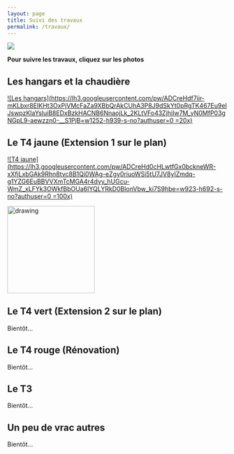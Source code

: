 ```yaml
---
layout: page
title: Suivi des travaux
permalink: /travaux/
---
```


![](https://notes.inria.fr/uploads/upload_f2d527babe8ad6ddc5a7cf34dba903db.png)

**Pour suivre les travaux, cliquez sur les photos**

## Les hangars et la chaudière

[![Les hangars](https://lh3.googleusercontent.com/pw/ADCreHdf7iir-mKLbxr8EIKHt3OxPjVMcFaZa9XBbQrAkCUhA3P8J9dSkYt0pRgTK467Eu9eIJswpzKIaYsluiB8EDxBzkHACNB6NnaojLk_2KLtVFo43ZjhiIw7M_yN0MfP03gNGpL9-aewzzn0-__S1PjB=w1252-h939-s-no?authuser=0 =20x)](https://photos.google.com/share/AF1QipNl-D0gQWE4E-Te9_SzbHHlxb8ZpSXiN9K_kRKqRm7dpfE0mcaSZLAKMBVNwNFAUw?key=Q2NuSThhOFRMYWtZTG5MYU4xMzlZWGRrMGVsV0RR)

## Le T4 jaune (Extension 1 sur le plan)

[![T4 jaune](https://lh3.googleusercontent.com/pw/ADCreHd0cHLwtfGx0bckneWR-xXfjLxbGAk9Rhn8tvc8B1Qi0WAg-eZgy0riuoWSi5tU7JV8yIZmdq-g1YZG6EuBBVVXmTcMGA4r4dyy_hUGcu-WmZ_xLFYk3OWkfBbOUa6IYQLYRkD0BlonVbw_ki7S9hbe=w923-h692-s-no?authuser=0 =100x)](https://photos.app.goo.gl/RiodrwjYYn8TwDjB7)

<a href="https://photos.app.goo.gl/RiodrwjYYn8TwDjB7"><img src="https://lh3.googleusercontent.com/pw/ADCreHd0cHLwtfGx0bckneWR-xXfjLxbGAk9Rhn8tvc8B1Qi0WAg-eZgy0riuoWSi5tU7JV8yIZmdq-g1YZG6EuBBVVXmTcMGA4r4dyy_hUGcu-WmZ_xLFYk3OWkfBbOUa6IYQLYRkD0BlonVbw_ki7S9hbe=w923-h692-s-no?authuser=0" alt="drawing" width="200"/></a>

## Le T4 vert (Extension 2 sur le plan)

Bientôt...

## Le T4 rouge (Rénovation)

Bientôt...

## Le T3

Bientôt...

## Un peu de vrac autres

Bientôt...
